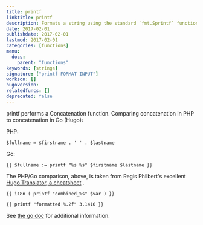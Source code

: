 ```yaml
---
title: printf
linktitle: printf
description: Formats a string using the standard `fmt.Sprintf` function.
date: 2017-02-01
publishdate: 2017-02-01
lastmod: 2017-02-01
categories: [functions]
menu:
  docs:
    parent: "functions"
keywords: [strings]
signature: ["printf FORMAT INPUT"]
workson: []
hugoversion:
relatedfuncs: []
deprecated: false
---
```


printf performs a Concatenation function.
Comparing concatenation in PHP to concatenation in Go (Hugo):

PHP:
```
$fullname = $firstname . ' ' . $lastname
```
Go:
```
{{ $fullname := printf "%s %s" $firstname $lastname }}
```
The PHP/Go comparison, above, is taken from Regis Philbert's excellent [Hugo Translator, a cheatsheet](https://www.regisphilibert.com/blog/2017/04/hugo-cheat-sheet-go-template-translator/) .
```
{{ i18n ( printf "combined_%s" $var ) }}
```

```
{{ printf "formatted %.2f" 3.1416 }}
```

See [the go doc](https://golang.org/pkg/fmt/) for additional information.
